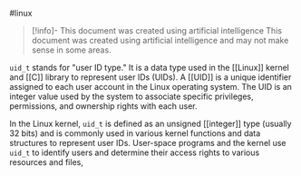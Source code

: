 #linux 
> [!info]- This document was created using artificial intelligence
> This document was created using artificial intelligence and may not make sense in some areas.

`uid_t` stands for "user ID type." It is a data type used in the [[Linux]] kernel and [[C]] library to represent user IDs (UIDs). A [[UID]] is a unique identifier assigned to each user account in the Linux operating system. The UID is an integer value used by the system to associate specific privileges, permissions, and ownership rights with each user.

In the Linux kernel, `uid_t` is defined as an unsigned [[integer]] type (usually 32 bits) and is commonly used in various kernel functions and data structures to represent user IDs. User-space programs and the kernel use `uid_t` to identify users and determine their access rights to various resources and files,